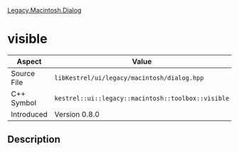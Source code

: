 [Legacy.Macintosh.Dialog](index)
# visible
| Aspect | Value |
| --- | --- |
| Source File | `libKestrel/ui/legacy/macintosh/dialog.hpp` |
| C++ Symbol | `kestrel::ui::legacy::macintosh::toolbox::visible` |
| Introduced | Version 0.8.0 |
## Description

